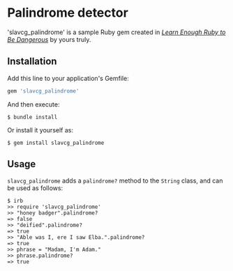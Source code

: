 # Palindrome detector

'slavcg_palindrome' is a sample Ruby gem created in [*Learn Enough Ruby to Be Dangerous*](https://www.learnenough.com/ruby-tutorial) by yours truly.

## Installation

Add this line to your application's Gemfile:

```ruby
gem 'slavcg_palindrome'
```

And then execute:

    $ bundle install

Or install it yourself as:

    $ gem install slavcg_palindrome

## Usage

`slavcg_palindrome` adds a `palindrome?` method to the `String` class, and can be used as follows:

```
$ irb
>> require 'slavcg_palindrome'
>> "honey badger".palindrome?
=> false
>> "deified".palindrome?
=> true
>> "Able was I, ere I saw Elba.".palindrome?
=> true
>> phrase = "Madam, I'm Adam."
>> phrase.palindrome?
=> true
```
